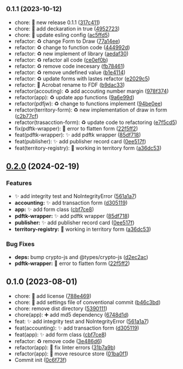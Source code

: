 ## <small>0.1.1 (2023-10-12)</small>

* chore: :bookmark: new release 0.1.1 ([317c411](https://github.com/gchnick/pdfjw/commit/317c411))
* chore: :wrench: add deckaration in true ([4952723](https://github.com/gchnick/pdfjw/commit/4952723))
* chore: :wrench: update esling config ([ac5ffd5](https://github.com/gchnick/pdfjw/commit/ac5ffd5))
* refactor: :recycle: change Form to Draw ([77a14ee](https://github.com/gchnick/pdfjw/commit/77a14ee))
* refactor: :recycle: change to function code ([444992d](https://github.com/gchnick/pdfjw/commit/444992d))
* refactor: :recycle: new implement of library ([aedaf30](https://github.com/gchnick/pdfjw/commit/aedaf30))
* refactor: :recycle: refactor all code ([ce0ef0b](https://github.com/gchnick/pdfjw/commit/ce0ef0b))
* refactor: :recycle: remove code inecesary ([fb78461](https://github.com/gchnick/pdfjw/commit/fb78461))
* refactor: :recycle: remove undefined value ([b1e4114](https://github.com/gchnick/pdfjw/commit/b1e4114))
* refactor: :recycle: update forms with lastes refactor ([e2029c5](https://github.com/gchnick/pdfjw/commit/e2029c5))
* refactor: :truck: Acrobat rename to FDF ([b9dac33](https://github.com/gchnick/pdfjw/commit/b9dac33))
* refactor(accouting): :recycle: add accouting number margin ([978f374](https://github.com/gchnick/pdfjw/commit/978f374))
* refactor(app): :recycle: update app functions ([9a6e99d](https://github.com/gchnick/pdfjw/commit/9a6e99d))
* refactor(pdfjw): :recycle: change to functions implement ([94be0ee](https://github.com/gchnick/pdfjw/commit/94be0ee))
* refactor(territory-form): :recycle: new implementation of draw in form ([c2b77cf](https://github.com/gchnick/pdfjw/commit/c2b77cf))
* refactor(trasacction-form): :recycle: update code to refactoring ([e7f5cd5](https://github.com/gchnick/pdfjw/commit/e7f5cd5))
* fix(pdftk-wrapper): :bug: error to flatten form ([22f5ff2](https://github.com/gchnick/pdfjw/commit/22f5ff2))
* feat(pdftk-wrapper): :sparkles: add pdftk wrapper ([85df718](https://github.com/gchnick/pdfjw/commit/85df718))
* feat(publisher): :sparkles: add publisher record card ([0ee517f](https://github.com/gchnick/pdfjw/commit/0ee517f))
* feat(territory-registry): :construction: working in territory form ([a36dc53](https://github.com/gchnick/pdfjw/commit/a36dc53))



## [0.2.0](https://github.com/gchnick/jwform/compare/v0.1.1...v0.2.0) (2024-02-19)


### Features

* :sparkles: add integrity test and NoIntegrityError ([561a1a7](https://github.com/gchnick/jwform/commit/561a1a7c900451ace1ecc2ff78c62a2441d39cbe))
* **accounting:** :sparkles: add transaction form ([d305119](https://github.com/gchnick/jwform/commit/d305119d1abb906d5ff9e0789eb32e3bd580eced))
* **app:** :sparkles: add form class ([cbf7ce8](https://github.com/gchnick/jwform/commit/cbf7ce8fda97c1afb885b56745efb149472f89c7))
* **pdftk-wrapper:** :sparkles: add pdftk wrapper ([85df718](https://github.com/gchnick/jwform/commit/85df718632cd834837d4733f91f9ae5bf82f4d84))
* **publisher:** :sparkles: add publisher record card ([0ee517f](https://github.com/gchnick/jwform/commit/0ee517f70742e451c3a547417bb6912877d23807))
* **territory-registry:** :construction: working in territory form ([a36dc53](https://github.com/gchnick/jwform/commit/a36dc53e5dc71884cc5fc78b8e7c8542428cc31b))


### Bug Fixes

* **deps:** bump crypto-js and @types/crypto-js ([d2ec2ac](https://github.com/gchnick/jwform/commit/d2ec2ac9d16676b0ad47aa2b6b39b813cb8acf88))
* **pdftk-wrapper:** :bug: error to flatten form ([22f5ff2](https://github.com/gchnick/jwform/commit/22f5ff2a05e125e53fa6e949d0e8a4d588f20679))

## 0.1.0 (2023-08-01)

* chore: :page_facing_up: add license ([788e469](https://github.com/gchnick/pdfjw/commit/788e469))
* chore: :wrench: add settings file of conventional commit ([b46c3bd](https://github.com/gchnick/pdfjw/commit/b46c3bd))
* chore: remove dist directory ([5390111](https://github.com/gchnick/pdfjw/commit/5390111))
* chore(app): :heavy_plus_sign: add md5 dependency ([6748d1d](https://github.com/gchnick/pdfjw/commit/6748d1d))
* feat: :sparkles: add integrity test and NoIntegrityError ([561a1a7](https://github.com/gchnick/pdfjw/commit/561a1a7))
* feat(accounting): :sparkles: add transaction form ([d305119](https://github.com/gchnick/pdfjw/commit/d305119))
* feat(app): :sparkles: add form class ([cbf7ce8](https://github.com/gchnick/pdfjw/commit/cbf7ce8))
* refactor: :recycle: remove code ([3e486d6](https://github.com/gchnick/pdfjw/commit/3e486d6))
* refactor(app): :rotating_light: fix linter errors ([31b7a9b](https://github.com/gchnick/pdfjw/commit/31b7a9b))
* refactor(app): :truck: move resource store ([01ba0f1](https://github.com/gchnick/pdfjw/commit/01ba0f1))
* Commit init ([0c6f73f](https://github.com/gchnick/pdfjw/commit/0c6f73f))
